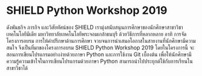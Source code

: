 # SHIELD Python Workshop 2019      
ดังพันธกิจ ภารกิจ และวิสัยทัศน์ของ SHIELD เรามุ่งสนับสนุนการศึกษาของนักศึกษาสาขาวิชาเทคโนโลยีมีเดีย มหาวิทยาลัยเทคโนโลยีพระจอมเกล้าธนบุรี ด้วยวิธีการที่หลากหลาย อาทิ การจัดโครงการอบรม การให้คำปรึกษาด้านการศึกษา จวบจนการนำเสนอโอกาสในสายงานที่นักศึกษามีความสนใจ จึงเป็นที่มาของโครงการอบรม SHIELD Python Workshop 2019 โดยในโครงการนี้ จะสอนการเขียนโปรแกรมอย่างง่ายด้วยภาษา Python และการใช้งาน Git เบื้องต้น เพื่อให้นักศึกษามีความรู้ความเข้าใจในการเขียนโปรแกรมด้วยภาษา Python สามารถนำไปประยุกต์ใช้กับการเรียนในสาขาวิชาได้